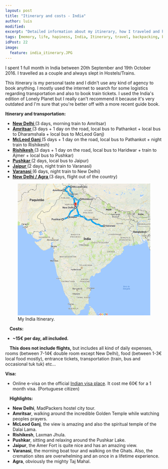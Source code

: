 ```yaml
---
layout: post
title: "Itinerary and costs - India"
author: luis
modified:
excerpt: "Detailed information about my itinerary, how I traveled and how much I spent in 1 month in northern India."
tags: [memory, life, hapiness, India, Itinerary, travel, backpacking, budget, asia]
idPost: 22
image:
  feature: india_itinerary.JPG
---
```


I spent 1 full month in India between 20th September and 19th October 2016. I travelled as a couple and always slept in Hostels/Trains.

This itinerary is my personal taste and I didn't use any kind of agency to book anything. I mostly used the internet to search for some logistics regarding transportation and also to book train tickets. I used the India's edition of Lonely Planet but I really can't recommend it because it's very outdated and I'm sure that you're better off with a more recent guide book.

<b><highlight>Itinerary and transportation:</highlight></b>

<ul>
<li><b><a href="{{site.url}}/Delhi" target="_blank">New Delhi </a></b>(3 days, morning train to Amritsar)</li>
<li><b><a href="{{site.url}}/Amritsar" target="_blank">Amritsar </a></b>(3 days + 1 day on the road, local bus to Pathankot + local bus to Dharamshala + local bus to McLeod Ganj)</li>
<li><b><a href="{{site.url}}/McLeodGanj" target="_blank">McLeod Ganj </a></b>(5 days + 1 day on the road, local bus to Pathankot + night train to Rishikesh)</li>
<li><b><a href="{{site.url}}/Rishikesh" target="_blank">Rishikesh </a></b>(3 days + 1 day on the road, local bus to Haridwar + train to Ajmer + local bus to Pushkar)</li>
<li><b><a href="{{site.url}}/Pushkar" target="_blank">Pushkar </a></b>(2 days, local bus to Jaipur)</li>
<li><b><a href="{{site.url}}/Jaipur" target="_blank">Jaipur </a></b>(2 days, night train to Varanasi)</li>
<li><b><a href="{{site.url}}/Varanasi" target="_blank">Varanasi </a></b>(6 days, night train to New Delhi)</li>
<li><b><a href="{{site.url}}/Agra" target="_blank">New Delhi / Agra </a></b>(3 days, flight out of the country)</li>
</ul>

<figure>
	<a href="../images/itinerary/indiaitinerary.JPG"><img src="../images/itinerary/indiaitinerary.JPG"></a>
	<figcaption>My India Itinerary.</figcaption>
</figure>

<b><highlight>&emsp;Costs:</highlight></b>
<ul>
<li><b>~15€ per day, all included.</b></li>
</ul>
&emsp;<b>This does not include flights,</b> but includes all kind of daily expenses, rooms (between 7-14€ double room except New Delhi), food (between 1-3€ local food mostly), entrance tickets, transportation (train, bus and occasional tuk tuk) etc...

<b><highlight>Visa:</highlight></b>
<ul>
<li>Online e-visa on the official <a href="https://indianvisaonline.gov.in/evisa/" target="_blank">Indian visa place</a>. It cost me 60€ for a 1 month visa. (Portuguese citizen)</li>
</ul>

<b><highlight>&emsp;Highlights:</highlight></b>
<ul>
<li><b>New Delhi</b>, MadPackers hostel city tour.</li>
<li><b>Amritsar</b>, walking around the incredible Golden Temple while watching peoples prayers.</li>
<li><b>McLeod Ganj</b>, the view is amazing and also the spiritual temple of the Dalai Lama.</li>
<li><b>Rishikesh</b>, Laxman Jhula.</li>
<li><b>Pushkar</b>, sitting and relaxing around the Pushkar Lake.</li>
<li><b>Jaipur</b>, the Amer Fort is quite nice and has an amazing view.</li>
<li><b>Varanasi</b>, the morning boat tour and walking on the Ghats. Also, the cremation sites are overwhelming and an once in a lifetime experience.</li>
<li><b>Agra</b>, obviously the mighty Taj Mahal.</li>
</ul>